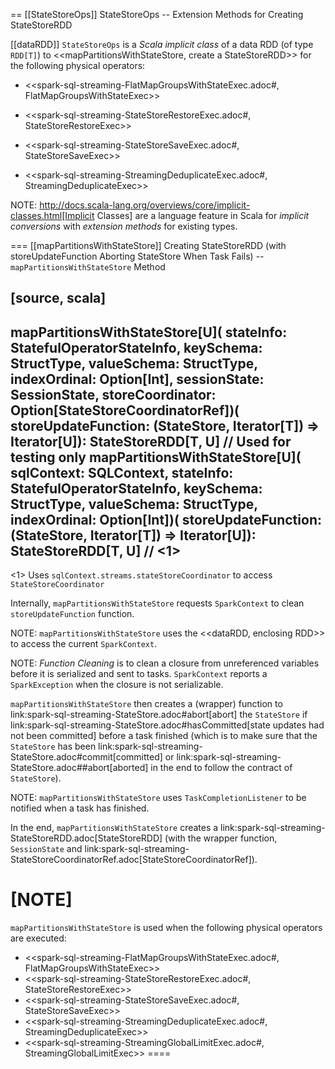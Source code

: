 == [[StateStoreOps]] StateStoreOps -- Extension Methods for Creating StateStoreRDD

[[dataRDD]]
`StateStoreOps` is a *Scala implicit class* of a data RDD (of type `RDD[T]`) to <<mapPartitionsWithStateStore, create a StateStoreRDD>> for the following physical operators:

* <<spark-sql-streaming-FlatMapGroupsWithStateExec.adoc#, FlatMapGroupsWithStateExec>>

* <<spark-sql-streaming-StateStoreRestoreExec.adoc#, StateStoreRestoreExec>>

* <<spark-sql-streaming-StateStoreSaveExec.adoc#, StateStoreSaveExec>>

* <<spark-sql-streaming-StreamingDeduplicateExec.adoc#, StreamingDeduplicateExec>>

NOTE: http://docs.scala-lang.org/overviews/core/implicit-classes.html[Implicit Classes] are a language feature in Scala for *implicit conversions* with *extension methods* for existing types.

=== [[mapPartitionsWithStateStore]] Creating StateStoreRDD (with storeUpdateFunction Aborting StateStore When Task Fails) -- `mapPartitionsWithStateStore` Method

[source, scala]
----
mapPartitionsWithStateStore[U](
  stateInfo: StatefulOperatorStateInfo,
  keySchema: StructType,
  valueSchema: StructType,
  indexOrdinal: Option[Int],
  sessionState: SessionState,
  storeCoordinator: Option[StateStoreCoordinatorRef])(
  storeUpdateFunction: (StateStore, Iterator[T]) => Iterator[U]): StateStoreRDD[T, U]
// Used for testing only
mapPartitionsWithStateStore[U](
  sqlContext: SQLContext,
  stateInfo: StatefulOperatorStateInfo,
  keySchema: StructType,
  valueSchema: StructType,
  indexOrdinal: Option[Int])(
  storeUpdateFunction: (StateStore, Iterator[T]) => Iterator[U]): StateStoreRDD[T, U] // <1>
----
<1> Uses `sqlContext.streams.stateStoreCoordinator` to access `StateStoreCoordinator`

Internally, `mapPartitionsWithStateStore` requests `SparkContext` to clean `storeUpdateFunction` function.

NOTE: `mapPartitionsWithStateStore` uses the <<dataRDD, enclosing RDD>> to access the current `SparkContext`.

NOTE: *Function Cleaning* is to clean a closure from unreferenced variables before it is serialized and sent to tasks. `SparkContext` reports a `SparkException` when the closure is not serializable.

`mapPartitionsWithStateStore` then creates a (wrapper) function to link:spark-sql-streaming-StateStore.adoc#abort[abort] the `StateStore` if link:spark-sql-streaming-StateStore.adoc#hasCommitted[state updates had not been committed] before a task finished (which is to make sure that the `StateStore` has been link:spark-sql-streaming-StateStore.adoc#commit[committed] or link:spark-sql-streaming-StateStore.adoc##abort[aborted] in the end to follow the contract of `StateStore`).

NOTE: `mapPartitionsWithStateStore` uses `TaskCompletionListener` to be notified when a task has finished.

In the end, `mapPartitionsWithStateStore` creates a link:spark-sql-streaming-StateStoreRDD.adoc[StateStoreRDD] (with the wrapper function, `SessionState` and link:spark-sql-streaming-StateStoreCoordinatorRef.adoc[StateStoreCoordinatorRef]).

[NOTE]
====
`mapPartitionsWithStateStore` is used when the following physical operators are executed:

* <<spark-sql-streaming-FlatMapGroupsWithStateExec.adoc#, FlatMapGroupsWithStateExec>>
* <<spark-sql-streaming-StateStoreRestoreExec.adoc#, StateStoreRestoreExec>>
* <<spark-sql-streaming-StateStoreSaveExec.adoc#, StateStoreSaveExec>>
* <<spark-sql-streaming-StreamingDeduplicateExec.adoc#, StreamingDeduplicateExec>>
* <<spark-sql-streaming-StreamingGlobalLimitExec.adoc#, StreamingGlobalLimitExec>>
====
